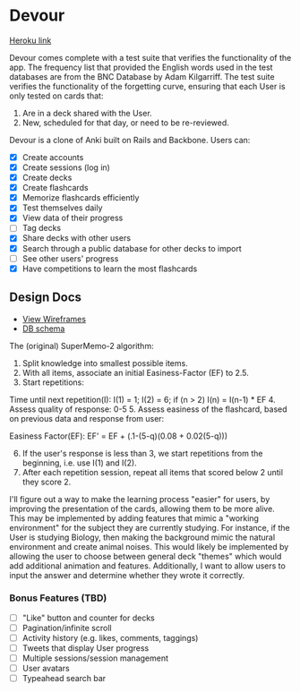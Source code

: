 # Devour

[Heroku link][heroku]

[heroku]: http://www.devour.space

Devour comes complete with a test suite that verifies the functionality of the
app. The frequency list that provided the English words used in the test databases
are from the BNC Database by Adam Kilgarriff. The test suite verifies the
functionality of the forgetting curve, ensuring that each User is only tested
on cards that:
  1. Are in a deck shared with the User.
  2. New, scheduled for that day, or need to be re-reviewed.

Devour is a clone of Anki built on Rails and Backbone. Users can:

- [x] Create accounts
- [x] Create sessions (log in)
- [x] Create decks
- [x] Create flashcards
- [x] Memorize flashcards efficiently
- [x] Test themselves daily
- [x] View data of their progress
- [ ] Tag decks
- [x] Share decks with other users
- [x] Search through a public database for other decks to import
- [ ] See other users' progress
- [x] Have competitions to learn the most flashcards

## Design Docs
* [View Wireframes][views]
* [DB schema][schema]

[views]: ./docs/views.md
[schema]: ./docs/schema.md

The (original) SuperMemo-2 algorithm:

1. Split knowledge into smallest possible items.
2. With all items, associate an initial Easiness-Factor (EF) to 2.5.
3. Start repetitions:

  Time until next repetition(I):
    I(1) = 1;
    I(2) = 6;
    if (n > 2)
      I(n) = I(n-1) * EF
4. Assess quality of response: 0-5
5. Assess easiness of the flashcard, based on previous data and
 response from user:

  Easiness Factor(EF):
    EF' = EF + (.1-(5-q)(0.08 + 0.02(5-q)))

6. If the user's response is less than 3, we start repetitions from the
beginning, i.e. use I(1) and I(2).
7. After each repetition session, repeat all items that scored below 2 until
they score 2.

I'll figure out a way to make the learning process "easier" for users, by
improving the presentation of the cards, allowing them to be more alive. This
may be implemented by adding features that mimic a "working environment" for
the subject they are currently studying. For instance, if the User is studying
Biology, then making the background mimic the natural environment and create
animal noises. This would likely be implemented by allowing the user to choose
between general deck "themes" which would add additional animation and features.
Additionally, I want to allow users to input the answer and determine whether
they wrote it correctly.

### Bonus Features (TBD)
- [ ] "Like" button and counter for decks
- [ ] Pagination/infinite scroll
- [ ] Activity history (e.g. likes, comments, taggings)
- [ ] Tweets that display User progress
- [ ] Multiple sessions/session management
- [ ] User avatars
- [ ] Typeahead search bar

[phase-one]: ./docs/phases/phase1.md
[phase-two]: ./docs/phases/phase2.md
[phase-three]: ./docs/phases/phase3.md
[phase-four]: ./docs/phases/phase4.md
[phase-five]: ./docs/phases/phase5.md
